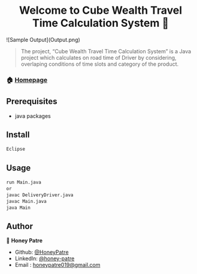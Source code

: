 <h1 align="center">Welcome to Cube Wealth Travel Time Calculation System 👋</h1>
![Sample Output](Output.png)

> The project, “Cube Wealth Travel Time Calculation System” is a Java project which calculates on road time of Driver by considering, overlaping conditions of time slots and category of the product.

### 🏠 [Homepage](https://github.com/HoneyPatre/cube-wealth#readme)

## Prerequisites

- java packages

## Install

```sh
Eclipse
```

## Usage

```sh
run Main.java
or
javac DeliveryDriver.java
javac Main.java
java Main
```

## Author

👤 **Honey Patre**

* Github: [@HoneyPatre](https://github.com/HoneyPatre)
* LinkedIn: [@honey-patre](https://linkedin.com/in/honey-patre-b87591178)
* Email    :  honeypatre019@gmail.com
